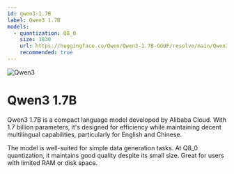 ```yaml
---
id: qwen3-1.7B
label: Qwen3 1.7B
models:
  - quantization: Q8_0
    size: 1830
    url: https://huggingface.co/Qwen/Qwen3-1.7B-GGUF/resolve/main/Qwen3-1.7B-Q8_0.gguf
    recommended: true
---
```


![Qwen3](/images/qwen3.png)

# Qwen3 1.7B

Qwen3 1.7B is a compact language model developed by Alibaba Cloud. With 1.7 billion parameters, it's designed for efficiency while maintaining decent multilingual capabilities, particularly for English and Chinese.

The model is well-suited for simple data generation tasks. At Q8_0 quantization, it maintains good quality despite its small size. Great for users with limited RAM or disk space.
